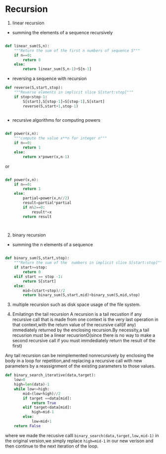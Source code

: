 # Recursion
1. linear recursion
- summing the elements of a sequence recursively

```python

def linear_sum(S,n):
    """Return the sum of the first n numbers of sequence S"""
    if n==0:
        return 0
    else:
        return linear_sum(S,n-1)+S[n-1]

```

- reversing a sequence with recursion 

```python 
def reverse(S,start,stop):
    """Reverse elements in implicit slice S[start:stop]"""
    if stop<stop-1:
        S[start],S[stop-1]=S[stop-1],S[start]
        reverse(S,start+1,stop-1)
    


```
- recursive algorithms for computing powers
```python

def power(x,n):
    """compute the value x**n for integer n"""
    if n==0:
        return 1
    else:
        return x*power(x,n-1)


```
or

```python 

def power(x,n):
    if n==0:
        return 1
    else:
        partial=power(x,n//2)
        result=partial*partial
        if n%2==0:
            result*=x
        return result

        

```


2. binary recursion
- summing the n elements of a sequence
```python 

def binary_sum(S,start,stop):
    """Return the sum of the  numbers in implicit slice S[start:stop]"""
    if start>=stop:
        return 0
    elif start == stop -1:
        return S[start]
    else:
        mid=(start+stop)//2
        return binary_sum(S,start,mid)+binary_sum(S,mid,stop)


```
3. multiple recursion
such as disk space usage  of the file system.

4. Emilatingn the tail recursion
A recursion is a tail recustion  if any recursive call that is made from one context is the very last operation in that context,with the return value of the recursive call(if any) immediately returned by the enclosing recursion.By necessity,a tail recusrion must be a linear recusrionO(since there is no way to make a second recursive call if you must immdediately return the result of the first)

Any tail recursion can be reimplemented nonrecursively by enclosing the body in a loop for repetition,and replacing a recursive call with new parameters by a reassignment of the existing parameters to those values.


```python 
def binary_search_iterative(data,target):
    low=0
    high=len(data)-1
    while low<=high:
        mid=(low+high)//2
        if target ==data[mid]:
            return True
        elif target<data[mid]:
            high=mid-1
        else:
            low=mid+1
    return False
```
where we made the recusive calll `binary_search(data,target,low,mid-1)` in the original version,we simply replace `high=mid-1` in our new verison and then continue to the next iteration of the loop.

